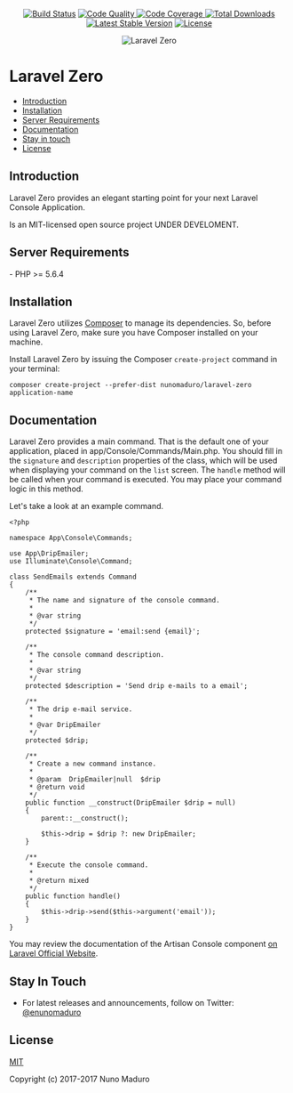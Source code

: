 <p align="center">
  <a href="https://travis-ci.org/nunomaduro/laravel-zero"><img src="https://travis-ci.org/nunomaduro/laravel-zero.svg?branch=stable" alt="Build Status"></a>
  <a href="https://scrutinizer-ci.com/g/nunomaduro/laravel-zero/?branch=stable"><img src="https://scrutinizer-ci.com/g/nunomaduro/laravel-zero/badges/quality-score.png?b=stable" alt="Code Quality" />
  <a href="https://scrutinizer-ci.com/g/nunomaduro/laravel-zero/?branch=stable"><img src="https://scrutinizer-ci.com/g/nunomaduro/laravel-zero/badges/coverage.png?b=stable" alt="Code Coverage" />
  <a href="https://packagist.org/packages/nunomaduro/laravel-zero"><img src="https://poser.pugx.org/nunomaduro/laravel-zero/d/total.svg" alt="Total Downloads"></a>
  <a href="https://packagist.org/packages/nunomaduro/laravel-zero"><img src="https://poser.pugx.org/nunomaduro/laravel-zero/v/stable.svg" alt="Latest Stable Version"></a>
  <a href="https://packagist.org/packages/nunomaduro/laravel-zero"><img src="https://poser.pugx.org/nunomaduro/laravel-zero/license.svg" alt="License"></a>
</p>

<p align="center">
    <img src="http://i.imgur.com/MSfhukT.png" alt="Laravel Zero" />
</p>

# Laravel Zero

- [Introduction](#introduction)
- [Installation](#installation)
- [Server Requirements](#server-requirements)
- [Documentation](#documentation)
- [Stay in touch](#stay-in-touch)
- [License](#license)

<a name="introduction"></a>
## Introduction

Laravel Zero provides an elegant starting point for your next Laravel Console Application. 

Is an MIT-licensed open source project UNDER DEVELOMENT.

<a name="server-requirements"></a>
## Server Requirements

<div class="content-list" markdown="1">
- PHP >= 5.6.4
</div>

<a name="installation"></a>
## Installation

Laravel Zero utilizes [Composer](https://getcomposer.org) to manage its dependencies. So, before using Laravel Zero, make sure you have Composer installed on your machine.

Install Laravel Zero by issuing the Composer `create-project` command in your terminal:

    composer create-project --prefer-dist nunomaduro/laravel-zero application-name

<a name="documentation"></a>
## Documentation

Laravel Zero provides a main command. That is the default one of your application, placed in app/Console/Commands/Main.php. You should fill in the `signature` and `description` properties of the class, which will be used when displaying your command on the `list` screen. The `handle` method will be called when your command is executed. You may place your command logic in this method.

Let's take a look at an example command.

    <?php

    namespace App\Console\Commands;

    use App\DripEmailer;
    use Illuminate\Console\Command;

    class SendEmails extends Command
    {
        /**
         * The name and signature of the console command.
         *
         * @var string
         */
        protected $signature = 'email:send {email}';

        /**
         * The console command description.
         *
         * @var string
         */
        protected $description = 'Send drip e-mails to a email';

        /**
         * The drip e-mail service.
         *
         * @var DripEmailer
         */
        protected $drip;

        /**
         * Create a new command instance.
         *
         * @param  DripEmailer|null  $drip
         * @return void
         */
        public function __construct(DripEmailer $drip = null)
        {
            parent::__construct();

            $this->drip = $drip ?: new DripEmailer;
        }

        /**
         * Execute the console command.
         *
         * @return mixed
         */
        public function handle()
        {
            $this->drip->send($this->argument('email'));
        }
    }

You may review the documentation of the Artisan Console component [on Laravel Official Website](https://laravel.com/docs/5.4/artisan).

<a name="stay-in-touch"></a>
## Stay In Touch

- For latest releases and announcements, follow on Twitter: [@enunomaduro](https://twitter.com/enunomaduro)

<a name="license"></a>
## License

[MIT](http://opensource.org/licenses/MIT)

Copyright (c) 2017-2017 Nuno Maduro